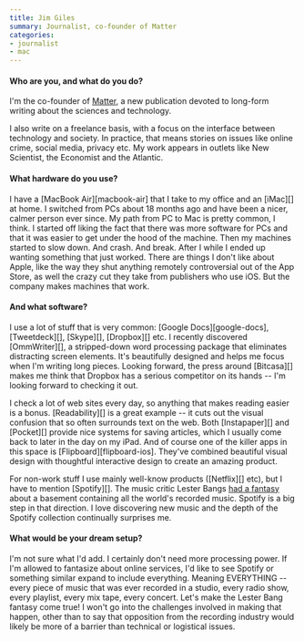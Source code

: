 ```yaml
---
title: Jim Giles
summary: Journalist, co-founder of Matter
categories:
- journalist
- mac
---
```


#### Who are you, and what do you do?

I'm the co-founder of [Matter](http://readmatter.com/ "Future journalism."), a new publication devoted to long-form writing about the sciences and technology.

I also write on a freelance basis, with a focus on the interface between technology and society. In practice, that means stories on issues like online crime, social media, privacy etc. My work appears in outlets like New Scientist, the Economist and the Atlantic.

#### What hardware do you use?

I have a [MacBook Air][macbook-air] that I take to my office and an [iMac][] at home. I switched from PCs about 18 months ago and have been a nicer, calmer person ever since. My path from PC to Mac is pretty common, I think. I started off liking the fact that there was more software for PCs and that it was easier to get under the hood of the machine. Then my machines started to slow down. And crash. And break. After I while I ended up wanting something that just worked. There are things I don't like about Apple, like the way they shut anything remotely controversial out of the App Store, as well the crazy cut they take from publishers who use iOS. But the company makes machines that work.

#### And what software?

I use a lot of stuff that is very common: [Google Docs][google-docs], [Tweetdeck][], [Skype][], [Dropbox][] etc. I recently discovered [OmmWriter][], a stripped-down word processing package that eliminates distracting screen elements. It's beautifully designed and helps me focus when I'm writing long pieces. Looking forward, the press around [Bitcasa][] makes me think that Dropbox has a serious competitor on its hands -- I'm looking forward to checking it out.

I check a lot of web sites every day, so anything that makes reading easier is a bonus. [Readability][] is a great example -- it cuts out the visual confusion that so often surrounds text on the web. Both [Instapaper][] and [Pocket][] provide nice systems for saving articles, which I usually come back to later in the day on my iPad. And of course one of the killer apps in this space is [Flipboard][flipboard-ios]. They've combined beautiful visual design with thoughtful interactive design to create an amazing product.

For non-work stuff I use mainly well-know products ([Netflix][] etc), but I have to mention [Spotify][]. The music critic Lester Bangs [had a fantasy](http://www.slate.com/articles/arts/music_box/2011/04/lester_bangs_basement.html "A Slate article about a basement full of all the music in the world.") about a basement containing all the world's recorded music. Spotify is a big step in that direction. I love discovering new music and the depth of the Spotify collection continually surprises me.

#### What would be your dream setup?

I'm not sure what I'd add. I certainly don't need more processing power. If I'm allowed to fantasize about online services, I'd like to see Spotify or something similar expand to include everything. Meaning EVERYTHING -- every piece of music that was ever recorded in a studio, every radio show, every playlist, every mix tape, every concert. Let's make the Lester Bang fantasy come true! I won't go into the challenges involved in making that happen, other than to say that opposition from the recording industry would likely be more of a barrier than technical or logistical issues.